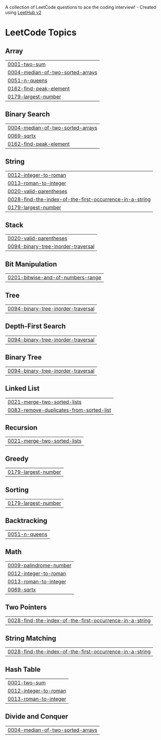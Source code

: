 A collection of LeetCode questions to ace the coding interview! - Created using [LeetHub v2](https://github.com/arunbhardwaj/LeetHub-2.0)
<!---LeetCode Topics Start-->
# LeetCode Topics
## Array
|  |
| ------- |
| [0001-two-sum](https://github.com/Nandhan0906/DAA_HA/tree/master/0001-two-sum) |
| [0004-median-of-two-sorted-arrays](https://github.com/Nandhan0906/DAA_HA/tree/master/0004-median-of-two-sorted-arrays) |
| [0051-n-queens](https://github.com/Nandhan0906/DAA_HA/tree/master/0051-n-queens) |
| [0162-find-peak-element](https://github.com/Nandhan0906/DAA_HA/tree/master/0162-find-peak-element) |
| [0179-largest-number](https://github.com/Nandhan0906/DAA_HA/tree/master/0179-largest-number) |
## Binary Search
|  |
| ------- |
| [0004-median-of-two-sorted-arrays](https://github.com/Nandhan0906/DAA_HA/tree/master/0004-median-of-two-sorted-arrays) |
| [0069-sqrtx](https://github.com/Nandhan0906/DAA_HA/tree/master/0069-sqrtx) |
| [0162-find-peak-element](https://github.com/Nandhan0906/DAA_HA/tree/master/0162-find-peak-element) |
## String
|  |
| ------- |
| [0012-integer-to-roman](https://github.com/Nandhan0906/DAA_HA/tree/master/0012-integer-to-roman) |
| [0013-roman-to-integer](https://github.com/Nandhan0906/DAA_HA/tree/master/0013-roman-to-integer) |
| [0020-valid-parentheses](https://github.com/Nandhan0906/DAA_HA/tree/master/0020-valid-parentheses) |
| [0028-find-the-index-of-the-first-occurrence-in-a-string](https://github.com/Nandhan0906/DAA_HA/tree/master/0028-find-the-index-of-the-first-occurrence-in-a-string) |
| [0179-largest-number](https://github.com/Nandhan0906/DAA_HA/tree/master/0179-largest-number) |
## Stack
|  |
| ------- |
| [0020-valid-parentheses](https://github.com/Nandhan0906/DAA_HA/tree/master/0020-valid-parentheses) |
| [0094-binary-tree-inorder-traversal](https://github.com/Nandhan0906/DAA_HA/tree/master/0094-binary-tree-inorder-traversal) |
## Bit Manipulation
|  |
| ------- |
| [0201-bitwise-and-of-numbers-range](https://github.com/Nandhan0906/DAA_HA/tree/master/0201-bitwise-and-of-numbers-range) |
## Tree
|  |
| ------- |
| [0094-binary-tree-inorder-traversal](https://github.com/Nandhan0906/DAA_HA/tree/master/0094-binary-tree-inorder-traversal) |
## Depth-First Search
|  |
| ------- |
| [0094-binary-tree-inorder-traversal](https://github.com/Nandhan0906/DAA_HA/tree/master/0094-binary-tree-inorder-traversal) |
## Binary Tree
|  |
| ------- |
| [0094-binary-tree-inorder-traversal](https://github.com/Nandhan0906/DAA_HA/tree/master/0094-binary-tree-inorder-traversal) |
## Linked List
|  |
| ------- |
| [0021-merge-two-sorted-lists](https://github.com/Nandhan0906/DAA_HA/tree/master/0021-merge-two-sorted-lists) |
| [0083-remove-duplicates-from-sorted-list](https://github.com/Nandhan0906/DAA_HA/tree/master/0083-remove-duplicates-from-sorted-list) |
## Recursion
|  |
| ------- |
| [0021-merge-two-sorted-lists](https://github.com/Nandhan0906/DAA_HA/tree/master/0021-merge-two-sorted-lists) |
## Greedy
|  |
| ------- |
| [0179-largest-number](https://github.com/Nandhan0906/DAA_HA/tree/master/0179-largest-number) |
## Sorting
|  |
| ------- |
| [0179-largest-number](https://github.com/Nandhan0906/DAA_HA/tree/master/0179-largest-number) |
## Backtracking
|  |
| ------- |
| [0051-n-queens](https://github.com/Nandhan0906/DAA_HA/tree/master/0051-n-queens) |
## Math
|  |
| ------- |
| [0009-palindrome-number](https://github.com/Nandhan0906/DAA_HA/tree/master/0009-palindrome-number) |
| [0012-integer-to-roman](https://github.com/Nandhan0906/DAA_HA/tree/master/0012-integer-to-roman) |
| [0013-roman-to-integer](https://github.com/Nandhan0906/DAA_HA/tree/master/0013-roman-to-integer) |
| [0069-sqrtx](https://github.com/Nandhan0906/DAA_HA/tree/master/0069-sqrtx) |
## Two Pointers
|  |
| ------- |
| [0028-find-the-index-of-the-first-occurrence-in-a-string](https://github.com/Nandhan0906/DAA_HA/tree/master/0028-find-the-index-of-the-first-occurrence-in-a-string) |
## String Matching
|  |
| ------- |
| [0028-find-the-index-of-the-first-occurrence-in-a-string](https://github.com/Nandhan0906/DAA_HA/tree/master/0028-find-the-index-of-the-first-occurrence-in-a-string) |
## Hash Table
|  |
| ------- |
| [0001-two-sum](https://github.com/Nandhan0906/DAA_HA/tree/master/0001-two-sum) |
| [0012-integer-to-roman](https://github.com/Nandhan0906/DAA_HA/tree/master/0012-integer-to-roman) |
| [0013-roman-to-integer](https://github.com/Nandhan0906/DAA_HA/tree/master/0013-roman-to-integer) |
## Divide and Conquer
|  |
| ------- |
| [0004-median-of-two-sorted-arrays](https://github.com/Nandhan0906/DAA_HA/tree/master/0004-median-of-two-sorted-arrays) |
<!---LeetCode Topics End-->